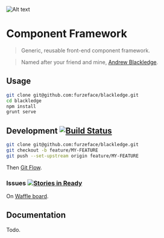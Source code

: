![Alt text](https://raw.githubusercontent.com/furzeface/blackledge/master/src/assets/_bb/logo.png "Blackledge component framework")
# Component Framework 

> Generic, reusable front-end component framework. 

> Named after your friend and mine, [Andrew Blackledge](https://twitter.com/andy_blackledge).

## Usage
```sh
git clone git@github.com:furzeface/blackledge.git
cd blackledge
npm install
grunt serve
```

## Development [![Build Status](https://travis-ci.org/furzeface/blackledge.svg?branch=master)](https://travis-ci.org/furzeface/blackledge)
```sh
git clone git@github.com:furzeface/blackledge.git
git checkout -b feature/MY-FEATURE
git push --set-upstream origin feature/MY-FEATURE
```
Then [Git Flow](http://nvie.com/posts/a-successful-git-branching-model).

### Issues [![Stories in Ready](https://badge.waffle.io/furzeface/blackledge.png?label=ready&title=Ready)](https://waffle.io/furzeface/blackledge)
On [Waffle board](https://waffle.io/furzeface/blackledge).


## Documentation
Todo.
